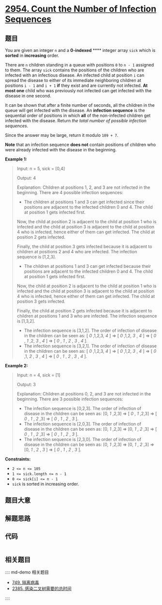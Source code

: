 # [2954. Count the Number of Infection Sequences](https://leetcode.com/problems/count-the-number-of-infection-sequences/)

## 题目

You are given an integer `n` and a **0-indexed** **** integer array `sick`
which is **sorted** in **increasing** order.

There are `n` children standing in a queue with positions `0` to `n - 1`
assigned to them. The array `sick` contains the positions of the children who
are infected with an infectious disease. An infected child at position `i` can
spread the disease to either of its immediate neighboring children at
positions `i - 1` and `i + 1` **if** they exist and are currently not
infected. **At most one** child who was previously not infected can get
infected with the disease in one second.

It can be shown that after a finite number of seconds, all the children in the
queue will get infected with the disease. An **infection sequence** is the
sequential order of positions in which **all** of the non-infected children
get infected with the disease. Return _the total number of possible infection
sequences_.

Since the answer may be large, return it modulo `109 + 7`.

**Note** that an infection sequence **does not** contain positions of children
who were already infected with the disease in the beginning.



**Example 1:**

> Input: n = 5, sick = [0,4]
> 
> Output: 4
> 
> Explanation: Children at positions 1, 2, and 3 are not infected in the beginning. There are 4 possible infection sequences:
> - The children at positions 1 and 3 can get infected since their positions are adjacent to the infected children 0 and 4. The child at position 1 gets infected first.
> 
> Now, the child at position 2 is adjacent to the child at position 1 who is infected and the child at position 3 is adjacent to the child at position 4 who is infected, hence either of them can get infected. The child at position 2 gets infected.
> 
> Finally, the child at position 3 gets infected because it is adjacent to children at positions 2 and 4 who are infected. The infection sequence is [1,2,3].
> - The children at positions 1 and 3 can get infected because their positions are adjacent to the infected children 0 and 4. The child at position 1 gets infected first.
> 
> Now, the child at position 2 is adjacent to the child at position 1 who is infected and the child at position 3 is adjacent to the child at position 4 who is infected, hence either of them can get infected. The child at position 3 gets infected.
> 
> Finally, the child at position 2 gets infected because it is adjacent to children at positions 1 and 3 who are infected. The infection sequence is [1,3,2].
> - The infection sequence is [3,1,2]. The order of infection of disease in the children can be seen as: [ _0_ ,1,2,3, _4_ ] => [ _0_ ,1,2, _3_ , _4_ ] => [ _0_ , _1_ ,2, _3_ , _4_ ] => [ _0_ , _1_ , _2_ , _3_ , _4_ ].
> - The infection sequence is [3,2,1]. The order of infection of disease in the children can be seen as: [ _0_ ,1,2,3, _4_ ] => [ _0_ ,1,2, _3_ , _4_ ] => [ _0_ ,1, _2_ , _3_ , _4_ ] => [ _0_ , _1_ , _2_ , _3_ , _4_ ].

**Example 2:**

> Input: n = 4, sick = [1]
> 
> Output: 3
> 
> Explanation: Children at positions 0, 2, and 3 are not infected in the beginning. There are 3 possible infection sequences:
> - The infection sequence is [0,2,3]. The order of infection of disease in the children can be seen as: [0, _1_ ,2,3] => [ _0_ , _1_ ,2,3] => [ _0_ , _1_ , _2_ ,3] => [ _0_ , _1_ , _2_ , _3_ ].
> - The infection sequence is [2,0,3]. The order of infection of disease in the children can be seen as: [0, _1_ ,2,3] => [0, _1_ , _2_ ,3] => [ _0_ , _1_ , _2_ ,3] => [ _0_ , _1_ , _2_ , _3_ ].
> - The infection sequence is [2,3,0]. The order of infection of disease in the children can be seen as: [0, _1_ ,2,3] => [0, _1_ , _2_ ,3] => [0, _1_ , _2_ , _3_ ] => [ _0_ , _1_ , _2_ , _3_ ].

**Constraints:**

  * `2 <= n <= 105`
  * `1 <= sick.length <= n - 1`
  * `0 <= sick[i] <= n - 1`
  * `sick` is sorted in increasing order.


## 题目大意

## 解题思路

## 代码

```javascript

```

## 相关题目

:::: md-demo 相关题目
- [749. 隔离病毒](https://leetcode.com/problems/contain-virus)
- [2385. 感染二叉树需要的总时间](https://leetcode.com/problems/amount-of-time-for-binary-tree-to-be-infected)

::::
